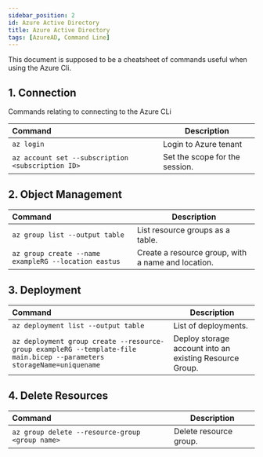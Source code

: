 ```yaml
---
sidebar_position: 2
id: Azure Active Directory
title: Azure Active Directory
tags: [AzureAD, Command Line]
---
```


This document is supposed to be a cheatsheet of commands useful when using the Azure Cli.
## 1. Connection

Commands relating to connecting to the Azure CLi

| Command| Description |
| :----------- | ----------- |
| `az login` | Login to Azure tenant |
| `az account set --subscription <subscription ID>` | Set the scope for the session. |

## 2. Object Management

| Command| Description |
| :----------- | ----------- |
| `az group list --output table` | List resource groups as a table. |
| `az group create --name exampleRG --location eastus` | Create a resource group, with a name and location. |


## 3. Deployment

| Command| Description |
| :----------- | ----------- |
| `az deployment list --output table` | List of deployments. |
| `az deployment group create --resource-group exampleRG --template-file main.bicep --parameters storageName=uniquename` | Deploy storage account into an existing Resource Group. |

## 4. Delete Resources

| Command| Description |
| :----------- | ----------- |
| `az group delete --resource-group <group name>` | Delete resource group. |
